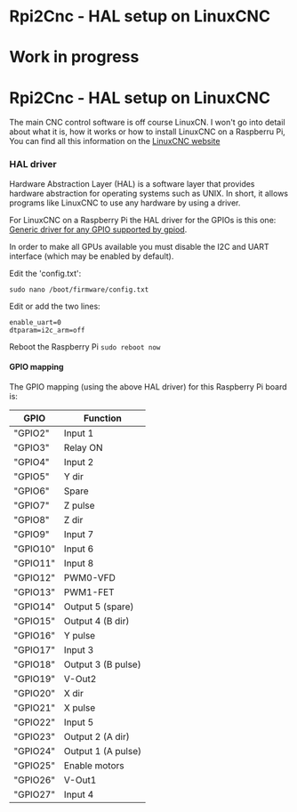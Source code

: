 
# Rpi2Cnc - HAL setup on LinuxCNC

# Work in progress 
# Rpi2Cnc - HAL setup on LinuxCNC

The main CNC control software is off course LinuxCN. I won't go into detail about what it is, how it works or how to install LinuxCNC on a Raspberru Pi, You can find all this information on the [LinuxCNC website](https://linuxcnc.org/)

### HAL driver
Hardware Abstraction Layer (HAL) is a software layer that provides hardware abstraction for operating systems such as UNIX. In short, it allows programs like LinuxCNC to use any hardware by using a driver.

For LinuxCNC on a Raspberry Pi the HAL driver for the GPIOs is this one: [Generic driver for any GPIO supported by gpiod](https://linuxcnc.org/docs/devel/html/drivers/hal_gpio.html).

In order to make all GPUs available you must disable the I2C and UART interface (which may be enabled by default).

Edit the 'config.txt':
```
sudo nano /boot/firmware/config.txt
```
Edit or add the two lines:
```
enable_uart=0
dtparam=i2c_arm=off
```
Reboot the Raspberry Pi `sudo reboot now`


#### GPIO mapping 
The GPIO mapping (using the above HAL driver) for this Raspberry Pi board is:

| GPIO | Function |
| ------------- | ------------- |
|"GPIO2"| Input 1 |
|"GPIO3"| Relay ON |
|"GPIO4"| Input 2 |
|"GPIO5"| Y dir |
|"GPIO6"| Spare |
|"GPIO7"| Z pulse |
|"GPIO8"| Z dir |
|"GPIO9"| Input 7 |
|"GPIO10"| Input 6 |
|"GPIO11"| Input 8 |
|"GPIO12"| PWM0-VFD |
|"GPIO13"| PWM1-FET |
|"GPIO14"| Output 5 (spare) |
|"GPIO15"| Output 4 (B dir) |
|"GPIO16"| Y pulse |
|"GPIO17"| Input 3 |
|"GPIO18"| Output 3 (B pulse) |
|"GPIO19"| V-Out2 |
|"GPIO20"| X dir |
|"GPIO21"| X pulse |
|"GPIO22"| Input 5 |
|"GPIO23"| Output 2 (A dir) |
|"GPIO24"| Output 1 (A pulse) |
|"GPIO25"| Enable motors |
|"GPIO26"| V-Out1 |
|"GPIO27"| Input 4 |
 
